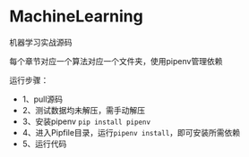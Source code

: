 # MachineLearning
机器学习实战源码

每个章节对应一个算法对应一个文件夹，使用pipenv管理依赖

运行步骤：
* 1、pull源码
* 2、测试数据均未解压，需手动解压
* 3、安装pipenv ```pip install pipenv```
* 4、进入Pipfile目录，运行```pipenv install```，即可安装所需依赖
* 5、运行代码
